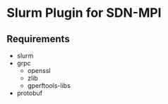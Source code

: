 # Slurm Plugin for SDN-MPI

## Requirements

- slurm
- grpc
    - openssl
    - zlib
    - gperftools-libs
- protobuf

